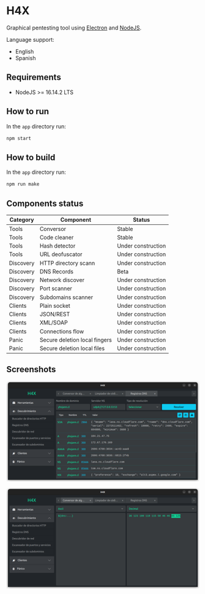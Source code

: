 # H4X

Graphical pentesting tool using [Electron](https://www.electronjs.org/) and
[NodeJS](https://nodejs.org/es/).

Language support:

- English
- Spanish


## Requirements

- NodeJS >= 16.14.2 LTS


## How to run

In the `app` directory run:

```bash
npm start
```


## How to build

In the `app` directory run:

```bash
npm run make
```


## Components status

| Category  | Component                     | Status             |
|-----------|-------------------------------|--------------------|
| Tools     | Conversor                     | Stable             |
| Tools     | Code cleaner                  | Stable             |
| Tools     | Hash detector                 | Under construction |
| Tools     | URL deofuscator               | Under construction |
| Discovery | HTTP directory scann          | Under construction |
| Discovery | DNS Records                   | Beta               |
| Discovery | Network discover              | Under construction |
| Discovery | Port scanner                  | Under construction |
| Discovery | Subdomains scanner            | Under construction |
| Clients   | Plain socket                  | Under construction |
| Clients   | JSON/REST                     | Under construction |
| Clients   | XML/SOAP                      | Under construction |
| Clients   | Connections flow              | Under construction |
| Panic     | Secure deletion local fingers | Under construction |
| Panic     | Secure deletion local files   | Under construction |


## Screenshots

![DNS Queries](./assets/capture-dns.png)

![DNS Queries](./assets/capture-conversor.png)

